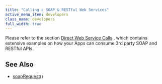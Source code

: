 ```yaml
---
title: "Calling a SOAP & RESTful Web Services"
active_menu_item: developers
class_name: developers
full_width: true
---
```



Please refer to the section [Direct Web Service Calls](calling-web-services.htm) , which contains extensive examples on how your Apps can consume 3rd party SOAP and RESTful APIs.

## See Also

 - [soapRequest()](../../../client-api/soap-restful-ajax-calls/soaprequest)

